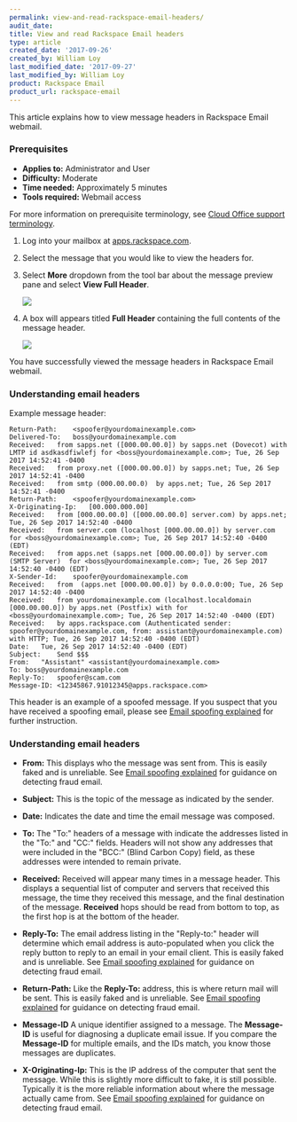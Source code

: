 ```yaml
---
permalink: view-and-read-rackspace-email-headers/
audit_date:
title: View and read Rackspace Email headers
type: article
created_date: '2017-09-26'
created_by: William Loy
last_modified_date: '2017-09-27'
last_modified_by: William Loy
product: Rackspace Email
product_url: rackspace-email
---
```


This article explains how to view message headers in Rackspace Email webmail.

### Prerequisites

- **Applies to:** Administrator and User
- **Difficulty:** Moderate
- **Time needed:** Approximately 5 minutes
- **Tools required:**  Webmail access

For more information on prerequisite terminology, see [Cloud Office support terminology](/how-to/cloud-office-support-terminology).

1. Log into your mailbox at [apps.rackspace.com](apps.rackspace.com).

2. Select the message that you would like to view the headers for.

3. Select **More** dropdown from the tool bar about the message preview pane and select **View Full Header**.

    <img src="{% asset_path rackspace-email/view-rackspace-email-headers/view_full_header.png %}" />

4. A box will appears titled **Full Header** containing the full contents of the message header.

    <img src="{% asset_path rackspace-email/view-rackspace-email-headers/full_header.png %}" />

You have successfully viewed the message headers in Rackspace Email webmail.

### Understanding email headers

Example message header:

```Delivered-To:	boss@yourdomainexample.com
Return-Path:	<spoofer@yourdomainexample.com>
Delivered-To:	boss@yourdomainexample.com
Received:	from sapps.net ([000.00.00.0]) by sapps.net (Dovecot) with LMTP id asdkasdfiwlefj for <boss@yourdomainexample.com>; Tue, 26 Sep 2017 14:52:41 -0400
Received:	from proxy.net ([000.00.00.0]) by sapps.net; Tue, 26 Sep 2017 14:52:41 -0400
Received:	from smtp (000.00.00.0)  by apps.net; Tue, 26 Sep 2017 14:52:41 -0400
Return-Path:	<spoofer@yourdomainexample.com>
X-Originating-Ip:	[00.000.000.00]
Received:	from [000.00.00.0] ([000.00.00.0] server.com) by apps.net; Tue, 26 Sep 2017 14:52:40 -0400
Received:	from server.com (localhost [000.00.00.0]) by server.com for <boss@yourdomainexample.com>; Tue, 26 Sep 2017 14:52:40 -0400 (EDT)
Received:	from apps.net (sapps.net [000.00.00.0]) by server.com (SMTP Server)  for <boss@yourdomainexample.com>; Tue, 26 Sep 2017 14:52:40 -0400 (EDT)
X-Sender-Id:	spoofer@yourdomainexample.com
Received:	from  (apps.net [000.00.00.0]) by 0.0.0.0:00; Tue, 26 Sep 2017 14:52:40 -0400
Received:	from yourdomainexample.com (localhost.localdomain [000.00.00.0]) by apps.net (Postfix) with for <boss@yourdomainexample.com>; Tue, 26 Sep 2017 14:52:40 -0400 (EDT)
Received:	by apps.rackspace.com (Authenticated sender: spoofer@yourdomainexample.com, from: assistant@yourdomainexample.com) with HTTP; Tue, 26 Sep 2017 14:52:40 -0400 (EDT)
Date:	Tue, 26 Sep 2017 14:52:40 -0400 (EDT)
Subject:	Send $$$
From:	"Assistant" <assistant@yourdomainexample.com>
To:	boss@yourdomainexample.com
Reply-To:	spoofer@scam.com
Message-ID:	<12345867.91012345@apps.rackspace.com>
```
This header is an example of a spoofed message. If you suspect that you have received a spoofing email, please see [Email spoofing explained](/how-to/email-spoofing-explained) for further instruction.

### Understanding email headers

- **From:** This displays who the message was sent from. This is easily faked and is unreliable. See [Email spoofing explained](/how-to/email-spoofing-explained) for guidance on detecting fraud email.

- **Subject:** This is the topic of the message as indicated by the sender.

- **Date:**  Indicates the date and time the email message was composed.

- **To:** The "To:" headers of a message with indicate the addresses listed in the "To:" and "CC:" fields. Headers will not show any addresses that were included in the "BCC:" (Blind Carbon Copy) field, as these addresses were intended to remain private.

- **Received:** Received will appear many times in a message header. This displays a sequential list of computer and servers that received this message, the time they received this message, and the final   destination of the message. **Received** hops should be read from bottom to top, as the first hop is at the bottom of the header.

- **Reply-To:** The email address listing in the "Reply-to:" header will determine which email address is auto-populated when you click the reply button to reply to an email in your email client. This is easily faked and is unreliable. See [Email spoofing explained](/how-to/email-spoofing-explained) for guidance on detecting fraud email.

- **Return-Path:** Like the **Reply-To:** address, this is where return mail will be sent. This is easily faked and is unreliable. See [Email spoofing explained](/how-to/email-spoofing-explained) for guidance on detecting fraud email.

- **Message-ID** A unique identifier assigned to a message. The **Message-ID** is useful for diagnosing a duplicate email issue. If you compare the **Message-ID** for multiple emails, and the IDs match, you know those messages are duplicates.

- **X-Originating-Ip:** This is the IP address of the computer that sent the message. While this is slightly more difficult to fake, it is still possible. Typically it is the more reliable information about where the message actually came from. See [Email spoofing explained](/how-to/email-spoofing-explained) for guidance on detecting fraud email.
